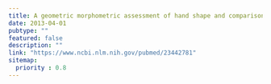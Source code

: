 ```yaml
---
title: A geometric morphometric assessment of hand shape and comparison to the 2D:4D digit ratio as a marker of sexual dimorphism."
date: 2013-04-01
pubtype: ""
featured: false
description: ""
link: "https://www.ncbi.nlm.nih.gov/pubmed/23442781"
sitemap:
  priority : 0.8
---
```



